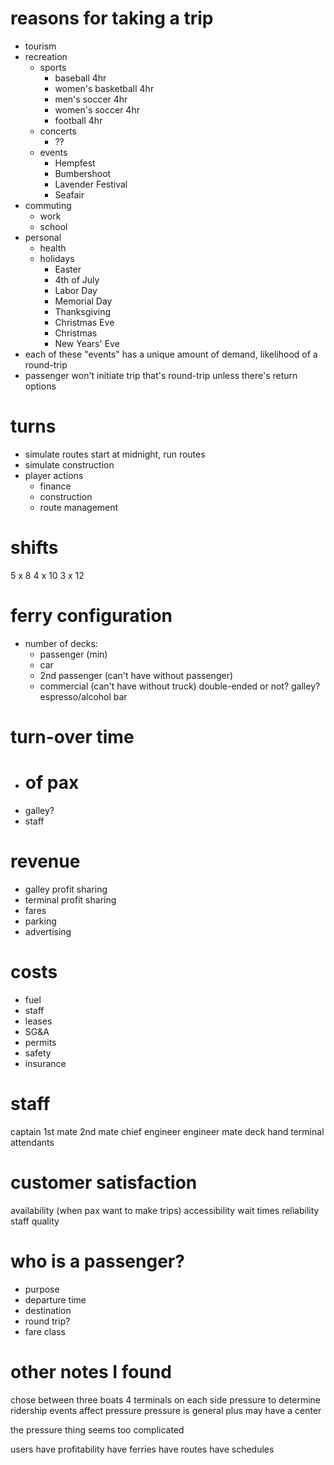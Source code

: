 
# reasons for taking a trip
* tourism
* recreation
  * sports
    * baseball   4hr
    * women's basketball     4hr
    * men's soccer     4hr
    * women's soccer    4hr
    * football    4hr
  * concerts
    * ??
  * events
    * Hempfest
    * Bumbershoot
    * Lavender Festival
    * Seafair
* commuting
  * work
  * school
* personal
  * health
  * holidays
    * Easter
    * 4th of July
    * Labor Day
    * Memorial Day
    * Thanksgiving
    * Christmas Eve
    * Christmas
    * New Years' Eve
* each of these "events" has a unique amount of demand, likelihood of a round-trip
* passenger won't initiate trip that's round-trip unless there's return options

# turns
* simulate routes
  start at midnight, run routes
* simulate construction
* player actions
  * finance
  * construction
  * route management

# shifts
5 x 8
4 x 10
3 x 12

# ferry configuration
* number of decks:
  * passenger (min)
  * car
  * 2nd passenger (can't have without passenger)
  * commercial (can't have without truck)
double-ended or not?
galley?
espresso/alcohol bar

# turn-over time
* # of pax
* galley?
* staff

# revenue
* galley profit sharing
* terminal profit sharing
* fares
* parking
* advertising

# costs
* fuel
* staff
* leases
* SG&A
* permits
* safety
* insurance

# staff
captain
1st mate
2nd mate
chief engineer
engineer mate
deck hand
terminal attendants

# customer satisfaction
availability (when pax want to make trips)
accessibility
wait times
reliability
staff quality

# who is a passenger?
* purpose
* departure time
* destination
* round trip?
* fare class


# other notes I found
chose between three boats
4 terminals on each side
pressure to determine ridership
events affect pressure
pressure is general plus may have a center

the pressure thing seems too complicated

users
	have profitability
	have ferries
	have routes
		have schedules